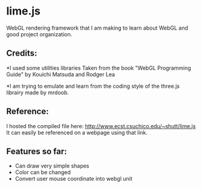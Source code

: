 lime.js
=======

WebGL rendering framework that I am making to learn about WebGL and good project organization.

Credits:
-----
*I used some utilities libraries Taken from the book "WebGL Programming Guide" by Kouichi Matsuda and Rodger Lea

*I am trying to emulate and learn from the coding style of the three.js librairy made by mrdoob.

Reference:
----
I hosted the compiled file here: http://www.ecst.csuchico.edu/~shutt/lime.js
It can easily be referenced on a webpage using that link.

Features so far:
-----
* Can draw very simple shapes
* Color can be changed
* Convert user mouse coordinate into webgl unit
